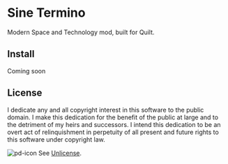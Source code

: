 # Sine Termino

Modern Space and Technology mod, built for Quilt.


## Install
Coming soon

## License

I dedicate any and all copyright interest in this software to the
public domain. I make this dedication for the benefit of the public at
large and to the detriment of my heirs and successors. I intend this
dedication to be an overt act of relinquishment in perpetuity of all
present and future rights to this software under copyright law.

 ![pd-icon](https://user-images.githubusercontent.com/9313366/208296032-a39e4144-ab3d-4abc-af51-074d2ac678fe.png)
 See [Unlicense](./LICENSE.md).

